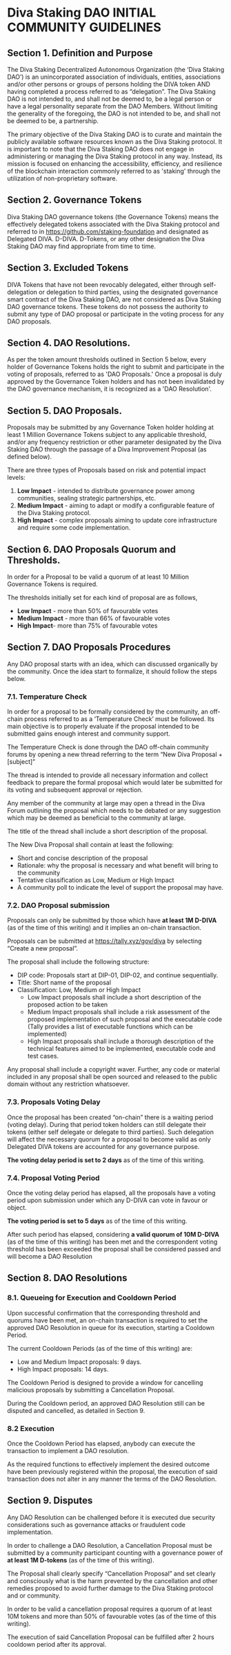 # Diva Staking DAO INITIAL COMMUNITY GUIDELINES 

## Section 1. Definition and Purpose

The Diva Staking Decentralized Autonomous Organization (the ‘Diva Staking DAO’) is an unincorporated association of individuals, entities, associations and/or other persons or groups of persons holding the DIVA token AND having completed a process referred to as “delegation”. The Diva Staking DAO is not intended to, and shall not be deemed to, be a legal person or have a legal personality separate from the DAO Members. Without limiting the generality of the foregoing, the DAO is not intended to be, and shall not be deemed to be, a partnership.

The primary objective of the Diva Staking DAO is to curate and maintain the publicly available software resources known as the Diva Staking protocol. It is important to note that the Diva Staking DAO does not engage in administering or managing the Diva Staking protocol in any way. Instead, its mission is focused on enhancing the accessibility, efficiency, and resilience of the blockchain interaction commonly referred to as 'staking' through the utilization of non-proprietary software.

## Section 2. Governance Tokens

Diva Staking DAO governance tokens (the Governance Tokens) means the effectively delegated tokens associated with the Diva Staking protocol and referred to in https://github.com/staking-foundation and designated as Delegated DIVA. D-DIVA. D-Tokens, or any other designation the Diva Staking DAO may find appropriate from time to time.

## Section 3. Excluded Tokens 

DIVA Tokens that have not been revocably delegated, either through self-delegation or delegation to third parties, using the designated governance smart contract of the Diva Staking DAO, are not considered as Diva Staking DAO governance tokens. These tokens do not possess the authority to submit any type of DAO proposal or participate in the voting process for any DAO proposals.

## Section 4. DAO Resolutions.

As per the token amount thresholds outlined in Section 5 below, every holder of Governance Tokens holds the right to submit and participate in the voting of proposals, referred to as 'DAO Proposals.' Once a proposal is duly approved by the Governance Token holders and has not been invalidated by the DAO governance mechanism, it is recognized as a 'DAO Resolution'.

## Section 5. DAO Proposals. 

Proposals may be submitted by any Governance Token holder holding at least 1 Million Governance Tokens subject to any applicable threshold, and/or any frequency restriction or other parameter designated by the Diva Staking DAO through the passage of a Diva Improvement Proposal (as defined below).

There are three types of Proposals based on risk and potential impact levels:

1.	**Low Impact** - intended to distribute governance power among communities, sealing strategic partnerships, etc.
2.	**Medium Impact** - aiming to adapt or modify a configurable feature of the Diva Staking protocol.
3.	**High Impact** - complex proposals aiming to update core infrastructure and require some code implementation.

## Section 6. DAO Proposals Quorum and Thresholds. 

In order for a Proposal to be valid a quorum of at least 10 Million Governance Tokens is required. 

The thresholds initially set for each kind of proposal are as follows, 

- **Low Impact** - more than 50% of favourable votes
- **Medium Impact** - more than 66% of favourable votes
- **High Impact**- more than 75% of favourable votes

## Section 7. DAO Proposals Procedures

Any DAO proposal starts with an idea, which can discussed organically by the community. Once the idea start to formalize, it should follow the steps below.

### 7.1. Temperature Check

In order for a proposal to be formally considered by the community, an off-chain process referred to as a ‘Temperature Check’ must be followed. Its main objective is to properly evaluate if the proposal intended to be submitted gains enough interest and community support.

The Temperature Check is done through the DAO off-chain community forums by opening a new thread referring to the term “New Diva Proposal + [subject]”

The thread is intended to provide all necessary information and collect feedback to prepare the formal proposal which would later be submitted for its voting and subsequent approval or rejection.

Any member of the community at large may open a thread in the Diva Forum outlining the proposal which needs to be debated or any suggestion which may be deemed as beneficial to the community at large. 

The title of the thread shall include a short description of the proposal.

The New Diva Proposal shall contain at least the following: 

- Short and concise description of the proposal
- Rationale: why the proposal is necessary and what benefit will bring to the community
- Tentative classification as Low, Medium or High Impact
- A community poll to indicate the level of support the proposal may have.

### 7.2. DAO Proposal submission

Proposals can only be submitted by those which have **at least 1M D-DIVA** (as of the time of this writing) and it implies an on-chain transaction.

Proposals can be submitted at https://tally.xyz/gov/diva by selecting “Create a new proposal”.

The proposal shall include the following structure: 

- DIP code: Proposals start at DIP-01, DIP-02, and continue sequentially.
- Title: Short name of the proposal 
- Classification: Low, Medium or High Impact
  - Low Impact proposals shall include a short description of the proposed action to be taken
  - Medium Impact proposals shall include a risk assessment of the proposed implementation of such proposal and the executable code (Tally provides a list of executable functions which can be implemented) 
  - High Impact proposals shall include a thorough description of the technical features aimed to be implemented, executable code and test cases. 

Any proposal shall include a copyright waver. Further, any code or material included in any proposal shall be open sourced and released to the public domain without any restriction whatsoever.

### 7.3. Proposals Voting Delay

Once the proposal has been created “on-chain” there is a waiting period (voting delay). During that period token holders can still delegate their tokens (either self delegate or delegate to third parties). Such delegation will affect the necessary quorum for a proposal to become valid as only Delegated DIVA tokens are accounted for any governance purpose. 

**The voting delay period is set to 2 days** as of the time of this writing.

### 7.4. Proposal Voting Period

Once the voting delay period has elapsed, all the proposals have a voting period  upon submission under which any D-DIVA can vote in favour or object.

**The voting period is set to 5 days** as of the time of this writing.

After such period has elapsed, considering **a valid quorum of 10M D-DIVA** (as of the time of this writing) has been met and the correspondent voting threshold has been exceeded the proposal shall be considered passed and will become a DAO Resolution

## Section 8. DAO Resolutions

### 8.1. Queueing for Execution and Cooldown Period

Upon successful confirmation that the corresponding threshold and quorums have been met, an on-chain transaction is required to set the approved DAO Resolution in queue for its execution, starting a Cooldown Period.

The current Cooldown Periods (as of the time of this writing) are:

- Low and Medium Impact proposals: 9 days.
- High Impact proposals: 14 days.

The Cooldown Period is designed to provide a window for cancelling malicious proposals by submitting a Cancellation Proposal.

During the Cooldown period, an approved DAO Resolution still can be disputed and cancelled, as detailed in Section 9.

### 8.2 Execution 

Once the Cooldown Period has elapsed, anybody can execute the transaction to implement a DAO resolution.

As the required functions to effectively implement the desired outcome have been previously registered within the proposal, the execution of said transaction does not alter in any manner the terms of the DAO Resolution. 

## Section 9. Disputes

Any DAO Resolution can be challenged before it is executed due security considerations such as governance attacks or fraudulent code implementation. 

In order to challenge a DAO Resolution, a Cancellation Proposal must be submitted by a community participant counting with a governance power of **at least 1M D-tokens** (as of the time of this writing).

The Proposal shall clearly specify “Cancellation Proposal” and set clearly and consciously what is the harm prevented by the cancellation and other remedies proposed to avoid further damage to the Diva Staking protocol and or community. 

In order to be valid a cancellation proposal requires a quorum of at least 10M tokens and more than 50% of favourable votes (as of the time of this writing).

The execution of said Cancellation Proposal can be fulfilled after 2 hours cooldown period after its approval.

